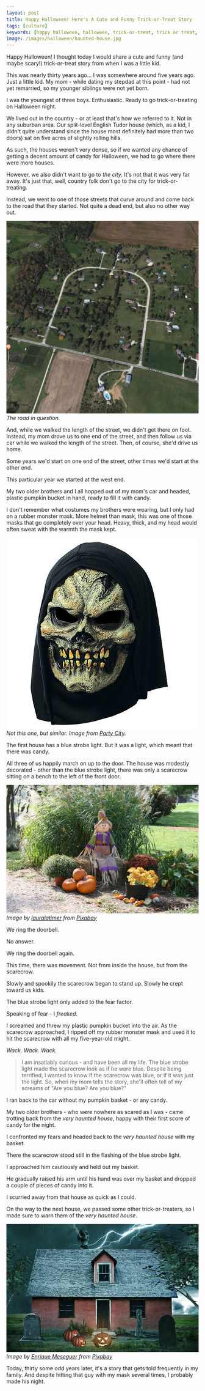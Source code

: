 ```yaml
---
layout: post
title: Happy Halloween! Here's A Cute and Funny Trick-or-Treat Story
tags: [culture]
keywords: [happy halloween, halloween, trick-or-treat, trick or treat, scarecrow]
image: /images/halloween/haunted-house.jpg
---
```


Happy Halloween! I thought today I would share a cute and funny (and maybe scary!) trick-or-treat story from when I was a little kid.

This was nearly thirty years ago... I was somewhere around five years ago. Just a little kid. My mom - while dating my stepdad at this point - had not yet remarried, so my younger siblings were not yet born.

I was the youngest of three boys. Enthusiastic. Ready to go trick-or-treating on Halloween night.

We lived out in the country - or at least that's how we referred to it. Not in any suburban area. Our split-level English Tudor house (which, as a kid, I didn't quite understand since the house most definitely had more than two doors) sat on five acres of slightly rolling hills.

As such, the houses weren't very dense, so if we wanted any chance of getting a decent amount of candy for Halloween, we had to go where there were more houses.

However, we also didn't want to go to *the city.* It's not that it was very far away. It's just that, well, country folk don't go to the city for trick-or-treating.

Instead, we went to one of those streets that curve around and come back to the road that they started. Not quite a dead end, but also no other way out.

![The road in question.](/images/halloween/trick-or-treat-street.png)
*The road in question.*

And, while we walked the length of the street, we didn't get there on foot. Instead, my mom drove us to one end of the street, and then follow us via car while we walked the length of the street. Then, of course, she'd drive us home.

Some years we'd start on one end of the street, other times we'd start at the other end.

This particular year we started at the west end.

My two older brothers and I all hopped out of my mom's car and headed,  plastic pumpkin bucket in hand, ready to fill it with candy.

I don't remember what costumes my brothers were wearing, but I only had on a rubber monster mask. More helmet than mask, this was one of those masks that go completely over your head. Heavy, thick, and my head would often sweat with the warmth the mask kept.

![Monster mask.](/images/halloween/monster-mask.jpg)
*Not this one, but similar. Image from [Party City](https://www.partycity.com/costume-accessories-scary-masks).*

The first house has a blue strobe light. But it was a light, which meant that there was candy.

All three of us happily march on up to the door. The house was modestly decorated - other than the blue strobe light, there was only a scarecrow sitting on a bench to the left of the front door.

![Scarecrow and pumpkins.](/images/halloween/scarecrow-and-pumpkins.jpg)
*Image by [lauralatimer](https://pixabay.com/users/lauralatimer-1528198/) from [Pixabay](https://pixabay.com/)*

We ring the doorbell.

No answer.

We ring the doorbell again.

This time, there was movement. Not from inside the house, but from the scarecrow.

Slowly and spookily the scarecrow began to stand up. Slowly he crept toward us kids.

The blue strobe light only added to the fear factor.

Speaking of fear - I *freaked*.

I screamed and threw my plastic pumpkin bucket into the air. As the scarecrow approached, I ripped off my rubber monster mask and used it to hit the scarecrow with all my five-year-old might.

*Wack. Wack. Wack.*

> I am insatiably curious - and have been all my life. The blue strobe light made the scarecrow look as if he were blue. Despite being terrified,  I wanted to know if the scarecrow was blue, or if it was just the light. So, when my mom tells the story, she'll often tell of my screams of "Are you blue? Are you blue?"

I ran back to the car without my pumpkin basket - or any candy.

My two older brothers - who were nowhere as scared as I was - came trotting back from the *very haunted house*, happy with their first score of candy for the night.

I confronted my fears and headed back to the *very haunted house* with my basket.

There the scarecrow stood still in the flashing of the blue strobe light.

I approached him cautiously and held out my basket.

He gradually raised his arm until his hand was over my basket and dropped a couple of pieces of candy into it.

I scurried away from that house as quick as I could.

On the way to the next house, we passed some other trick-or-treaters, so I made sure to warn them of the *very haunted house*.

![Haunted House](/images/halloween/haunted-house.jpg)
*Image by [Enrique Meseguer](https://pixabay.com/users/darksouls1-2189876/) from [Pixabay](https://pixabay.com/)*

Today, thirty some odd years later, it's a story that gets told frequently in my family. And despite hitting that guy with my mask several times, I probably made his night.